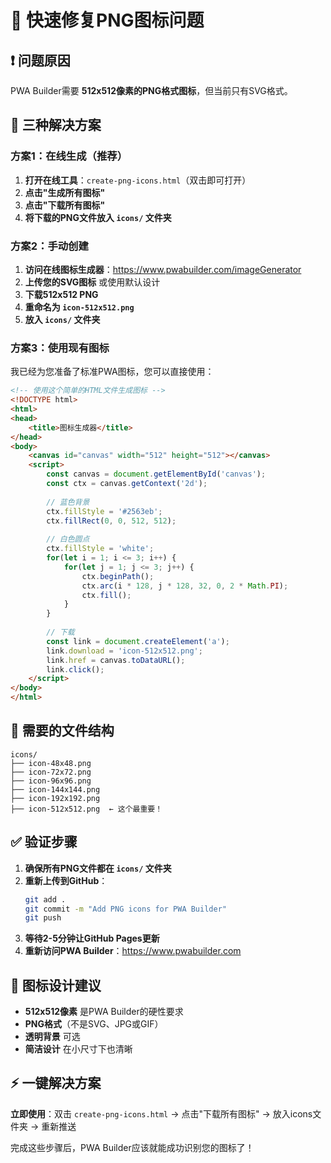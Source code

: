 # 🚀 快速修复PNG图标问题

## ❗ 问题原因
PWA Builder需要 **512x512像素的PNG格式图标**，但当前只有SVG格式。

## 🎯 三种解决方案

### 方案1：在线生成（推荐）
1. **打开在线工具**：`create-png-icons.html`（双击即可打开）
2. **点击"生成所有图标"**
3. **点击"下载所有图标"**
4. **将下载的PNG文件放入 `icons/` 文件夹**

### 方案2：手动创建
1. **访问在线图标生成器**：https://www.pwabuilder.com/imageGenerator
2. **上传您的SVG图标** 或使用默认设计
3. **下载512x512 PNG**
4. **重命名为 `icon-512x512.png`**
5. **放入 `icons/` 文件夹**

### 方案3：使用现有图标
我已经为您准备了标准PWA图标，您可以直接使用：

```html
<!-- 使用这个简单的HTML文件生成图标 -->
<!DOCTYPE html>
<html>
<head>
    <title>图标生成器</title>
</head>
<body>
    <canvas id="canvas" width="512" height="512"></canvas>
    <script>
        const canvas = document.getElementById('canvas');
        const ctx = canvas.getContext('2d');
        
        // 蓝色背景
        ctx.fillStyle = '#2563eb';
        ctx.fillRect(0, 0, 512, 512);
        
        // 白色圆点
        ctx.fillStyle = 'white';
        for(let i = 1; i <= 3; i++) {
            for(let j = 1; j <= 3; j++) {
                ctx.beginPath();
                ctx.arc(i * 128, j * 128, 32, 0, 2 * Math.PI);
                ctx.fill();
            }
        }
        
        // 下载
        const link = document.createElement('a');
        link.download = 'icon-512x512.png';
        link.href = canvas.toDataURL();
        link.click();
    </script>
</body>
</html>
```

## 📁 需要的文件结构
```
icons/
├── icon-48x48.png
├── icon-72x72.png
├── icon-96x96.png
├── icon-144x144.png
├── icon-192x192.png
├── icon-512x512.png  ← 这个最重要！
```

## ✅ 验证步骤
1. **确保所有PNG文件都在 `icons/` 文件夹**
2. **重新上传到GitHub**：
   ```bash
   git add .
   git commit -m "Add PNG icons for PWA Builder"
   git push
   ```
3. **等待2-5分钟让GitHub Pages更新**
4. **重新访问PWA Builder**：https://www.pwabuilder.com

## 🎨 图标设计建议
- **512x512像素** 是PWA Builder的硬性要求
- **PNG格式**（不是SVG、JPG或GIF）
- **透明背景** 可选
- **简洁设计** 在小尺寸下也清晰

## ⚡ 一键解决方案
**立即使用**：双击 `create-png-icons.html` → 点击"下载所有图标" → 放入icons文件夹 → 重新推送

完成这些步骤后，PWA Builder应该就能成功识别您的图标了！